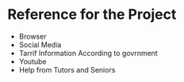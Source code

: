 # Reference for the Project
* Browser
* Social Media
* Tarrif Information According to govrnment
* Youtube
* Help from Tutors and Seniors
